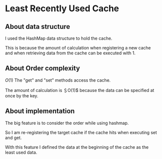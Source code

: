 # Least Recently Used Cache

## About data structure
I used the HashMap data structure to hold the cache.

This is because the amount of calculation when registering a new cache and when retrieving data from the cache can be executed with 1.

## About Order complexity
$O(1)$
The "get" and "set" methods access the cache.

The amount of calculation is ＄O(1)$ because the data can be specified at once by the key.

## About implementation

The big feature is to consider the order while using hashmap.

So I am re-registering the target cache if the cache hits when executing set and get.

With this feature I defined the data at the beginning of the cache as the least used data.

